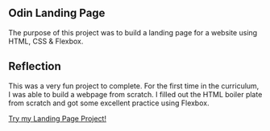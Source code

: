 ## Odin Landing Page
The purpose of this project was to build a landing page
for a website using HTML, CSS & Flexbox. 

## Reflection
This was a very fun project to complete. For the first time
in the curriculum, I was able to build a webpage from scratch.
I filled out the HTML boiler plate from scratch and got some
excellent practice using Flexbox.

[Try my Landing Page Project!](http://ML1206.github.io/odin-landingpage/index.html)